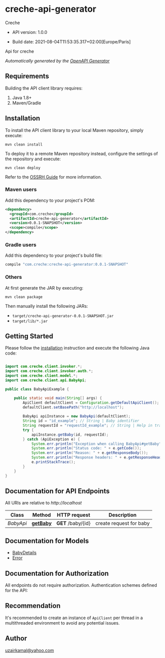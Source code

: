 # creche-api-generator

Creche

- API version: 1.0.0

- Build date: 2021-08-04T11:53:35.317+02:00[Europe/Paris]

Api for creche


*Automatically generated by the [OpenAPI Generator](https://openapi-generator.tech)*

## Requirements

Building the API client library requires:

1. Java 1.8+
2. Maven/Gradle

## Installation

To install the API client library to your local Maven repository, simply execute:

```shell
mvn clean install
```

To deploy it to a remote Maven repository instead, configure the settings of the repository and execute:

```shell
mvn clean deploy
```

Refer to the [OSSRH Guide](http://central.sonatype.org/pages/ossrh-guide.html) for more information.

### Maven users

Add this dependency to your project's POM:

```xml
<dependency>
  <groupId>com.creche</groupId>
  <artifactId>creche-api-generator</artifactId>
  <version>0.0.1-SNAPSHOT</version>
  <scope>compile</scope>
</dependency>
```

### Gradle users

Add this dependency to your project's build file:

```groovy
compile "com.creche:creche-api-generator:0.0.1-SNAPSHOT"
```

### Others

At first generate the JAR by executing:

```shell
mvn clean package
```

Then manually install the following JARs:

- `target/creche-api-generator-0.0.1-SNAPSHOT.jar`
- `target/lib/*.jar`

## Getting Started

Please follow the [installation](#installation) instruction and execute the following Java code:

```java

import com.creche.client.invoker.*;
import com.creche.client.invoker.auth.*;
import com.creche.client.model.*;
import com.creche.client.api.BabyApi;

public class BabyApiExample {

    public static void main(String[] args) {
        ApiClient defaultClient = Configuration.getDefaultApiClient();
        defaultClient.setBasePath("http://localhost");
        
        BabyApi apiInstance = new BabyApi(defaultClient);
        String id = "id_example"; // String | Baby identifier
        String requestId = "requestId_example"; // String | Help in tracing request
        try {
            apiInstance.getBaby(id, requestId);
        } catch (ApiException e) {
            System.err.println("Exception when calling BabyApi#getBaby");
            System.err.println("Status code: " + e.getCode());
            System.err.println("Reason: " + e.getResponseBody());
            System.err.println("Response headers: " + e.getResponseHeaders());
            e.printStackTrace();
        }
    }
}

```

## Documentation for API Endpoints

All URIs are relative to *http://localhost*

Class | Method | HTTP request | Description
------------ | ------------- | ------------- | -------------
*BabyApi* | [**getBaby**](docs/BabyApi.md#getBaby) | **GET** /baby/{id} | create request for baby


## Documentation for Models

 - [BabyDetails](docs/BabyDetails.md)
 - [Error](docs/Error.md)


## Documentation for Authorization

All endpoints do not require authorization.
Authentication schemes defined for the API:

## Recommendation

It's recommended to create an instance of `ApiClient` per thread in a multithreaded environment to avoid any potential issues.

## Author

uzairkamal@yahoo.com

